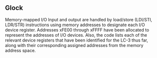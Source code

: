 ## Glock
Memory-mapped I/O Input and output are handled by load/store (LDI/STI, LDR/STR) instructions using memory addresses to designate each I/O device register. Addresses xFE00 through xFFFF have been allocated to represent the addresses of I/O devices. Also, the code lists each of the relevant device registers that have been identified for the LC-3 thus far, along with their corresponding assigned addresses from the memory address space.